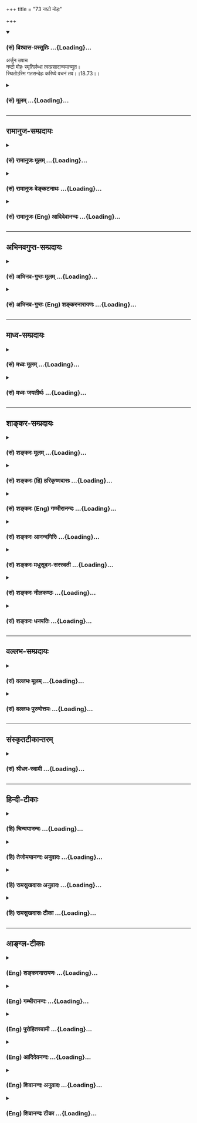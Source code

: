 +++
title = "73 नष्टो मोहः"

+++
<div class="js_include" newlevelforh1="3" title="(सं) विश्वास-प्रस्तुतिः" unfilled url="/purANam/mahAbhAratam/06-bhIShma-parva/02-bhagavad-gItA-parva/saMskRtam/vishvAsa-prastutiH/18_moxa-saMnyAsa-yogaH/73_naShTo_mohaH.md">
<details open><summary><h3>(सं) विश्वास-प्रस्तुतिः ...{Loading}...</h3></summary>

अर्जुन उवाच  
नष्टो मोहः स्मृतिर्लब्धा त्वत्प्रसादान्मयाच्युत।  
स्थितोऽस्मि गतसन्देहः करिष्ये वचनं तव।।18.73।।
</details>
</div>
<div class="js_include collapsed" newlevelforh1="3" title="(सं) मूलम्" unfilled url="/purANam/mahAbhAratam/06-bhIShma-parva/02-bhagavad-gItA-parva/saMskRtam/mUlam/18_moxa-saMnyAsa-yogaH/73_naShTo_mohaH.md">
<details><summary><h3>(सं) मूलम् ...{Loading}...</h3></summary>

अर्जुन उवाच  
नष्टो मोहः स्मृतिर्लब्धा त्वत्प्रसादान्मयाच्युत।  
स्थितोऽस्मि गतसन्देहः करिष्ये वचनं तव।।18.73।।
</details>
</div>


_________________
## रामानुज-सम्प्रदायः
<div class="js_include collapsed" newlevelforh1="3" title="(सं) रामानुजः मूलम्" unfilled url="/purANam/mahAbhAratam/06-bhIShma-parva/02-bhagavad-gItA-parva/saMskRtam/rAmAnujaH/mUlam/18_moxa-saMnyAsa-yogaH/73_naShTo_mohaH.md">
<details><summary><h3>(सं) रामानुजः मूलम् ...{Loading}...</h3></summary>

।।18.73।। अर्जुन उवाच -- **मोहः** विपरीतज्ञान **त्वत्प्रसादात्** मम तद्
विनष्टम्। **स्मृतिः** यथावस्थिततत्त्वज्ञानं त्वत्प्रसादाद् एव तत् च
लब्धम्। अनात्मनि प्रकृतौ आत्माभिमानरूपो मोहः; परमपुरुषशरीरतया तदात्मकस्य
कृत्स्नस्य चिदचिद्वस्तुनः अतदात्माभिमानरूपः च; नित्यनैमित्तिकरूपस्य
कर्मणः परमपुरुषाराधनतया तत्प्राप्त्युपायभूतस्य बन्धत्वबुद्धिरूपः च;
सर्वो विनष्टः। आत्मनः
प्रकृतिविलक्षणत्वतत्स्वभावरहितताज्ञातृत्वैकस्वभावतापरमपुरुषशेषतातन्नियाम्यत्वैकस्वरूपताज्ञानम्;
भगवतो
निखिलजगदुत्पत्तिस्थितिप्रलयलीलाशेषदोषप्रत्यनीककल्याणैकस्वरूपस्वाभाविकानवधिकातिशयज्ञानबलैश्वर्यवीर्यशक्तितेजः
प्रभृतिसमस्तकल्याणगुणगणमहार्णवपरब्रह्मशब्दाभिधेयपरमपुरुषयाथात्म्यविज्ञानं
च; एवंरूपं
परावरतत्त्वयाथात्म्यविज्ञानतदभ्यासपूर्वकाहरहरुपचीयमानपरमपुरुषप्रीत्यैकफलनित्यनैमित्तिककर्मनिषिद्धपरिहारशमदमाद्यात्मगुणनिर्वर्त्यभक्तिरूपतापन्नपरमपुरुषोपासनैकलभ्यो
वेदान्तवेद्यः परमपुरुषो वासुदेवः त्वम् इति ज्ञानं च लब्धम्। ततः च
बन्धुस्नेहकारुण्यप्रवृद्धविपरीतज्ञानमूलात् सर्वस्माद् अवसादाद् विमुक्तो
**गतसंदेहः** स्वस्थः **स्थितः अस्मि।** इदानीम् एव युद्धादिकर्तव्यताविषयं
**तव वचनं करिष्ये** यथोक्तं युद्धादिकं करिष्ये इत्यर्थः। धृतराष्ट्राय
स्वस्य पुत्राः पाण्डवाः च युद्धे किम् अकुर्वत इति पृच्छते -- संजय उवाच
--

</details>
</div>
<div class="js_include collapsed" newlevelforh1="3" title="(सं) रामानुजः वेङ्कटनाथः" unfilled url="/purANam/mahAbhAratam/06-bhIShma-parva/02-bhagavad-gItA-parva/saMskRtam/rAmAnujaH/venkaTanAthaH/18_moxa-saMnyAsa-yogaH/73_naShTo_mohaH.md">
<details><summary><h3>(सं) रामानुजः वेङ्कटनाथः ...{Loading}...</h3></summary>

  
  
।।18.73।। अथ कृतज्ञतांशं व्यञ्जयन्नर्जुनः श्रुतफलसिद्ध्या प्रतिवक्तिनष्टो
मोहः इति। अर्जुनेनास्यार्थस्येतःपूर्वमनवगमाद्वाक्येन प्रथमं
स्मृतेरनुदयात्तन्मूलभूतशब्दजन्योऽनुभव इह स्मृतिशब्देन लक्ष्यत इत्याह --
स्मृतिर्यथावस्थिततत्त्वज्ञानमिति। स नो देवः शुभया स्मृत्या संयुनक्तु
इत्यस्य मन्त्रस्यस नो बुद्ध्या शुभया संयुनक्ति(क्तु) \[श्वे.उ.3।4\] इति
शाखान्तरे पाठदर्शनात्स्मृतिबुद्धिशब्दावदूरविप्रकर्षेणेकार्थौ युक्ताविति
भावः। निवर्त्यमोहस्वरूपं चोपदेशस्यामूलचूडपरामर्शेन व्यनक्ति --
अनात्मनीत्यादिना। प्रकृतिविलक्षणत्वं स्वप्रकाशत्वादिभिः
विकाराद्यभावात्तत्स्वभावरहितता। स्वस्थः प्रकृतिस्थ इत्यर्थः। उपदेशवचनस्य
स्वरूपेणाननुष्ठेयत्वात्तेन तत्प्रतिपाद्यं लक्ष्यत इत्याह -- यथोक्तं
युद्धादिकमिति।  
  
एवं चाभिप्रायः -- आदिशब्देन भक्तियोगपर्यन्तग्रहणम्। अननुष्ठानं तु
स्मृतिभ्रंशादिति हि वक्ष्यति -- यत्तु तद्भवता (यत्तद्भगवता) प्रोक्तं
पुरा केशव सौहृदात्। तत्सर्वं पुरुषव्याघ्र भ्रष्टं मे नष्टचेतसः
\[अ.गी.1।6\] इति। प्रतिवक्ष्यति च भगवान् -- श्रावितस्त्वं मया गुह्यं
ज्ञापितश्च सनातनम्। धर्मं स्वरूपिणं पार्थ सर्वलोकांश्च शाश्वतान्।
अबुद्ध्या माग्रहीर्यत्त्वं तन्मे सुमहदप्रियम् \[अ.गी.1।910\]स हि धर्मः
सुपर्याप्तो ब्रह्मणः परिवेदने \[अ.गी.1।12\] इति।  
  

</details>
</div>
<div class="js_include collapsed" newlevelforh1="3" title="(सं) रामानुजः (Eng) आदिदेवानन्दः" unfilled url="/purANam/mahAbhAratam/06-bhIShma-parva/02-bhagavad-gItA-parva/saMskRtam/rAmAnujaH/english/AdidevAnandaH/18_moxa-saMnyAsa-yogaH/73_naShTo_mohaH.md">
<details><summary><h3>(सं) रामानुजः (Eng) आदिदेवानन्दः ...{Loading}...</h3></summary>

18.73 Arjuna said 'Delusion' or misapprehension is perverted knowledge.
By Your grace it has been destroyed. 'Smrti' or memory is the knowledge
of things as they really are. I have acired that. Misapprehension here
is the misconception that the self is the Prakrti (body-mind) which is
the non-self in reality. It consists in one not apprehending that all
intelligent and non-intelligent entities, by reason of their forming the
body of the Supreme Being, have Him as their Atman and are thus ensouled
by Him. The misapprehension also consists in the lack of knowledge that
actions, obligatory and occasional, do not cause bondage but actually
form a means for the propitiation of the Supreme Being. All such
misapprehensions are now destroyed. The various phases of knowledge that
cleared the misunderstanding may be catalogued as follows: (1) The self
is different from Prakrti and is therefore devoid of the alities of
Prakrti. Its nature is that of the knower of Prakrti. (2) The self is a
Sesa (sub-ordinate and servant) of the Supreme Person and is ruled by
Him. The true knowledge about the Supreme Person is that He is what is
signified by the expression Supreme Brahman. (3) He is the great ocean
of all auspicious, excellent attributes such as knowledge, strength,
glory, valour, power, brilliance etc., which are unbounded and natural.
His essence consists solely of auspiciousness. He is antagonistic to all
that is evil without exception. The origin, sustentation and dissolution
of the entire universe are His sport. (4) You (Sri Krsna) are Vasudeva,
the Supreme Person, known from the Vedanta, and who can be reached only
by worship, which has taken the form of Bhakti. (5) Bhakti can be
achieved by the control of the senses and the mind, the abandonment of
prohibited acts and the performance of occasional and obligatory acts as
solely intended for the goal of the satisfaction of the Supreme Person.
Bhakti has to be developed day after day through the regular practice of
the discriminatory knowledge of the higher and lower truths. All this
has been attained by me (Arjuna). Therefore I stand steadfast, freed
from the doubts and devoid of the depression rooted in perverted
knowledge nourished by compassion and love for relatives. Now I shall
fulfil Your words, concerned with fighting etc., which ought to be done
by me. I shall fight as instructed by You. Such is the meaning. Sanjaya
now relates to Dhrtarastra who had estioned him earlier as to what his
sons and the Pandavas were doing in the battle:

</details>
</div>


_________________
## अभिनवगुप्त-सम्प्रदायः
<div class="js_include collapsed" newlevelforh1="3" title="(सं) अभिनव-गुप्तः मूलम्" unfilled url="/purANam/mahAbhAratam/06-bhIShma-parva/02-bhagavad-gItA-parva/saMskRtam/abhinava-guptaH/mUlam/18_moxa-saMnyAsa-yogaH/73_naShTo_mohaH.md">
<details><summary><h3>(सं) अभिनव-गुप्तः मूलम् ...{Loading}...</h3></summary>

।।18.73।। नष्ट इति। नष्टो मोह इत्यादिना
युद्धप्रवृत्तिस्तावदर्जुनस्योत्पन्ना; न तु सम्यग्ब्रह्मवित्त्वं जातम्
इति सूचयन् भाविनोऽनुगीतार्थस्यावकाशं ददाति।

</details>
</div>
<div class="js_include collapsed" newlevelforh1="3" title="(सं) अभिनव-गुप्तः (Eng) शङ्करनारायणः" unfilled url="/purANam/mahAbhAratam/06-bhIShma-parva/02-bhagavad-gItA-parva/saMskRtam/abhinava-guptaH/english/shankaranArAyaNaH/18_moxa-saMnyAsa-yogaH/73_naShTo_mohaH.md">
<details><summary><h3>(सं) अभिनव-गुप्तः (Eng) शङ्करनारायणः ...{Loading}...</h3></summary>

18.73 Nastah etc. By the passage '\[My\] delusion is destroyed etc', it
is indicated that \[after hearing the Lord's instruction\], only an
inclination to fight has risen in Arjuna, but the perfect realisation of
the Brahman is not yet born in him. While indicating so, \[the sage
Vyasa\] provides a scope for the would-be subject matter for the
Anugita.

</details>
</div>


_________________
## माध्व-सम्प्रदायः
<div class="js_include collapsed" newlevelforh1="3" title="(सं) मध्वः मूलम्" unfilled url="/purANam/mahAbhAratam/06-bhIShma-parva/02-bhagavad-gItA-parva/saMskRtam/madhvaH/mUlam/18_moxa-saMnyAsa-yogaH/73_naShTo_mohaH.md">
<details><summary><h3>(सं) मध्वः मूलम् ...{Loading}...</h3></summary>

।।18.73।। Sri Madhvacharya did not comment on this sloka.,

</details>
</div>
<div class="js_include collapsed" newlevelforh1="3" title="(सं) मध्वः जयतीर्थः" unfilled url="/purANam/mahAbhAratam/06-bhIShma-parva/02-bhagavad-gItA-parva/saMskRtam/madhvaH/jayatIrthaH/18_moxa-saMnyAsa-yogaH/73_naShTo_mohaH.md">
<details><summary><h3>(सं) मध्वः जयतीर्थः ...{Loading}...</h3></summary>

।।18.73।। Sri Jayatirtha did not comment on this sloka.  
  

</details>
</div>


_________________
## शाङ्कर-सम्प्रदायः
<div class="js_include collapsed" newlevelforh1="3" title="(सं) शङ्करः मूलम्" unfilled url="/purANam/mahAbhAratam/06-bhIShma-parva/02-bhagavad-gItA-parva/saMskRtam/shankaraH/mUlam/18_moxa-saMnyAsa-yogaH/73_naShTo_mohaH.md">
<details><summary><h3>(सं) शङ्करः मूलम् ...{Loading}...</h3></summary>

।।18.73।। -- **नष्टः मोहः** अज्ञानजः समस्तसंसारानर्थहेतुः; सागर इव
दुरुत्तरः। **स्मृति**श्च आत्मतत्त्वविषया **लब्धा;** यस्याः लाभात्
सर्वहृदयग्रन्थीनां विप्रमोक्षः **त्वत्प्रसादात्** तव प्रसादात् **मया**
त्वत्प्रसादम् आश्रितेन **अच्युत।** अनेन मोहनाशप्रश्नप्रतिवचनेन
सर्वशास्त्रार्थज्ञानफलम् एतावदेवेति निश्चितं दर्शितं भवति; यतः ज्ञानात्
मोहनाशः आत्मस्मृतिलाभश्चेति। तथा च श्रुतौ अनात्मवित् शोचामि (छा0 उ₀
7।1।3) इति उपन्यस्य आत्मज्ञानेन सर्वग्रन्थीनां विप्रमोक्षः उक्तः भिद्यते
हृदयग्रन्थिः (मु0 उ₀ 2।2।8) तत्र को मोहः कः शोकः एकत्वमनुपश्यतः (ई0 उ₀
7) इति च मन्त्रवर्णः। अथ इदानीं त्वच्छासने **स्थितः अस्मि गतसंदेहः**
मुक्तसंशयः। **करिष्ये वचनं तव।** अहं त्वत्प्रसादात् कृतार्थः; न मे
कर्तव्यम् अस्ति इत्यभिप्रायः।। परिसमाप्तः शास्त्रार्थः। अथ इदानीं
कथासंबन्धप्रदर्शनार्थं संजयः उवाच --,**संजय उवाच --,**

</details>
</div>
<div class="js_include collapsed" newlevelforh1="3" title="(सं) शङ्करः (हि) हरिकृष्णदासः" unfilled url="/purANam/mahAbhAratam/06-bhIShma-parva/02-bhagavad-gItA-parva/saMskRtam/shankaraH/hindI/harikRShNadAsaH/18_moxa-saMnyAsa-yogaH/73_naShTo_mohaH.md">
<details><summary><h3>(सं) शङ्करः (हि) हरिकृष्णदासः ...{Loading}...</h3></summary>

।।18.73।। अर्जुन बोला -- हे अच्युत मेरा अज्ञानजन्य मोह; जो कि समस्त
संसाररूप अनर्थका कारण था और समुद्रकी भाँति दुस्तर था; नष्ट हो गया है। और
हे अच्युत आपकी कृपाके आश्रित होकर मैंने आपकी कृपासे आत्मविषयक ऐसी स्मृति
भी प्राप्त कर ली है कि जिसके प्राप्त होनेसे समस्त ग्रन्थियाँ -- संशय
विच्छिन्न हो जाते हैं। इस मोहनाशविषयक प्रश्नोत्तरसे यह बात निश्चितरूपसे
दिखलायी गयी है कि जो यह अज्ञानजनित मोहका नाश और आत्मविषयक स्मृतिका लाभ
है; बस; इतना ही समस्त शास्त्रोंके अर्थज्ञानका फल है। इसी तरह ( छान्दोग्य
) श्रुतिमें भी मैं आत्माको न जाननेवाला शोक करता हूँ इस प्रकार प्रकरण
उठाकर आत्मज्ञान होनेपर समस्त ग्रन्थियोंका विच्छेद बतलाया है। तथा हृदयकी
ग्रन्थि विच्छिन्न हो जाती है वहाँ एकताका अनुभव करनेवालेको कैसा मोह और
कैसा शोक इत्यादि मन्त्रवर्ण भी हैं। अब मैं संशयरहित हुआ आपकी आज्ञाके
अधीन खड़ा हूँ। मैं आपका कहना करूँगा। अभिप्राय यह है कि मैं आपकी कृपासे
कृतार्थ हो गया हूँ ( अब ) मेरा कोई कर्तव्य शेष नहीं है।

</details>
</div>
<div class="js_include collapsed" newlevelforh1="3" title="(सं) शङ्करः (Eng) गम्भीरानन्दः" unfilled url="/purANam/mahAbhAratam/06-bhIShma-parva/02-bhagavad-gItA-parva/saMskRtam/shankaraH/english/gambhIrAnandaH/18_moxa-saMnyAsa-yogaH/73_naShTo_mohaH.md">
<details><summary><h3>(सं) शङ्करः (Eng) गम्भीरानन्दः ...{Loading}...</h3></summary>

18.73 O Acyuta, (my) mohah, born of ignorance and the cause of all evil
in the form of mundane existence, and difficult to cross like an ocean;l
nastah has been destroyed. And smrtih, memory, regarding the reality of
the Self-on the acisition of which follows the loosening of all the
bonds; labdha, has been regained, tvat-prasadat, through Your grace
maya, by me, who am dependent on Your grace. By this estion about the
destruction of delusion and the answer to it, it becomes conclusively
revealed that the fruit derived from understanding the import of the
entire Scripture is this much alone-which is the destruction of delusion
arising from ignorance and the regaining of the memory about the Self.
And similarly, in the Upanisadic text beginning with 'I grieve because I
am not a knower of the Self' (Ch. 7.1.3), it is shown that all bonds
become destroyed when the Self is realized. There are also the words of
the Upanisadic verses, 'The knot of the heart gets untied' (Mu. 2.2.8);
'at that time (or to that Self) what delusion and what sorrow can there
be for that seer of oneness;' (Is.7). Now then, sthitah, asmi, I stand
under Your ;nd; gata-sandehah, with (my) doubts removed. Karisye, I
shall follow; tava, Your; vacanam, instruction. By Your grace I have
achieved the goal of life. The idea is, there is no duty, as such, for
me. The teaching of the Scripture is concluded. There-after, now in
order to show the connection (of this) with the (main) narrative-.

</details>
</div>
<div class="js_include collapsed" newlevelforh1="3" title="(सं) शङ्करः आनन्दगिरिः" unfilled url="/purANam/mahAbhAratam/06-bhIShma-parva/02-bhagavad-gItA-parva/saMskRtam/shankaraH/AnandagiriH/18_moxa-saMnyAsa-yogaH/73_naShTo_mohaH.md">
<details><summary><h3>(सं) शङ्करः आनन्दगिरिः ...{Loading}...</h3></summary>

।।18.73।। प्रेमोपदिष्टात्मज्ञानस्य अज्ञानसंदेहविपर्यासरहितस्य पृष्टस्य
भगवदनुग्रहप्राप्तिकथनेन भगवन्तं परितोषयिष्यन्नर्जुनो विज्ञापितवानित्याह
-- **अर्जुन इति।** अज्ञानोत्थस्याविवेकस्य नष्टत्वमेव स्पष्टयति --
**समस्त** **इति।** स्वयंज्योतिषि प्रतीचि ब्रह्मण्यविद्याभ्रमं
विद्यापनयति नाविदितं प्रकाशयतीति मत्वाह -- **स्मृतिश्चेति।** स्मृतिलाभे
किं स्यादिति चेत्तदाह -- **यस्या इति।** मोहनाशे स्मृतिप्रतिलम्भे
चासाधारणं कारणमाह -- **त्वत्प्रसादादिति।** प्रकृतेन प्रश्नप्रतिवचनेन
लब्धमर्थं कथयति -- **अनेनेति।** यदुक्तं स्मृतिप्रतिलम्भादशेषतो
हृदयग्रन्थीनां विप्रमोक्षः स्यादिति तत्र प्रमाणमाह -- **तथाचेति।**
ज्ञानादज्ञानतत्कार्यनिवृत्तौ श्रुत्यन्तरमपि संवादयति -- **भिद्यत इति।**
भगवदनुग्रहादज्ञानकृतमोहदाहानन्तरमात्मज्ञाने प्रतिलब्धे
त्वदाज्ञाप्रतीक्षोऽहमित्युत्तरार्धं व्याकरोति -- **अथेति।** तव वचनं
करिष्येऽहमित्यत्र तात्पर्यमाह -- **अहमिति।**

</details>
</div>
<div class="js_include collapsed" newlevelforh1="3" title="(सं) शङ्करः मधुसूदन-सरस्वती" unfilled url="/purANam/mahAbhAratam/06-bhIShma-parva/02-bhagavad-gItA-parva/saMskRtam/shankaraH/madhusUdana-sarasvatI/18_moxa-saMnyAsa-yogaH/73_naShTo_mohaH.md">
<details><summary><h3>(सं) शङ्करः मधुसूदन-सरस्वती ...{Loading}...</h3></summary>

।।18.73।। एवं पृष्टः कृतार्थत्वेन पुनरुपदेशानपेक्षतामात्मन अर्जुन उवाच --
नष्टो मोह इति। नष्ट उच्छिन्नो मोहोऽज्ञानकृतो विपर्ययः तन्नाशकमाह।
स्मृतिर्लब्धा त्वत्प्रसादान्मया यस्मात्त्वदुपदेशादात्मज्ञानं लब्धं
सर्वसंशयानाक्रान्ततया प्राप्तमतः सर्वप्रतिबन्धशून्येनात्मज्ञानेन मोहो
नष्ट इत्यर्थः। हेऽच्युत; आत्मत्वेन निश्चितत्वात्वियोगायोग्यस्मृतिलम्भने
सर्वग्रन्थीनां विप्रमोक्षः इति श्रुत्यर्थमनुभवन्नाह -- स्थितोऽस्मीति।
स्थितोस्मि गतसंदेहो निवृत्तसर्वसंदेहः स्थितोऽस्मि युद्धकर्तव्यतारूपे
त्वच्छासने। यावज्जीवं च करिष्ये वचनं तव भगवतः परमगुरोराज्ञां
पालयिष्यामीति प्रयाससाफल्यकथनेन भगवन्तमर्जुनः परितोषयामास। अनेन
गीताशास्त्राध्यायिनो भगवत्प्रसादादवश्यं मोक्षफलपर्यन्तं ज्ञानं भवतीति
शास्त्रफलमुपसंहृतं तद्धास्य विजज्ञावितिवत्।

</details>
</div>
<div class="js_include collapsed" newlevelforh1="3" title="(सं) शङ्करः नीलकण्ठः" unfilled url="/purANam/mahAbhAratam/06-bhIShma-parva/02-bhagavad-gItA-parva/saMskRtam/shankaraH/nIlakaNThaH/18_moxa-saMnyAsa-yogaH/73_naShTo_mohaH.md">
<details><summary><h3>(सं) शङ्करः नीलकण्ठः ...{Loading}...</h3></summary>

।।18.73।। एवं पृष्टः स्वस्य कृतकृत्यतां ज्ञापयन्नर्जुन उवाच -- **नष्टो
मोह इति।** मोहः पूर्वोक्तो द्विविधोऽपि नष्टः। स्मृतिरयमहमस्मि
परंब्रह्मेत्यात्मानुसंधानरूपा आत्मतत्त्वविषया लब्धा। यस्य लाभेन
सर्वहृदयग्रन्थीनांयावान्यश्चास्मि तत्त्वतः इत्यत्रोदाहृतानां
चिज्जडैक्यभ्रमप्रभवानां विमोक्षो भवति। तथा च
श्रूयतेवियोगायोग्यस्मृतिलम्भे सर्वग्रन्थीनां विप्रमोक्षः इति।
त्वत्प्रसादान्मयाच्युत स्मृतिर्लब्धेति संबन्धः। स्थितोऽस्मि त्वच्छासने
इति शेषः। गतसंदेहो नष्टसंदेह इत्यनेनानात्मन्यात्मधीरूपो मोहो नष्ट इति
दर्शितम्। करिष्ये वचनं तवेत्यनेन स्वधर्मे युद्धे चाधर्मधीरूपोऽपि मोहो
नष्ट इति दर्शितम्।

</details>
</div>
<div class="js_include collapsed" newlevelforh1="3" title="(सं) शङ्करः धनपतिः" unfilled url="/purANam/mahAbhAratam/06-bhIShma-parva/02-bhagavad-gItA-parva/saMskRtam/shankaraH/dhanapatiH/18_moxa-saMnyAsa-yogaH/73_naShTo_mohaH.md">
<details><summary><h3>(सं) शङ्करः धनपतिः ...{Loading}...</h3></summary>

।।18.73।। भगवदनुग्रहात्स्वस्य कृतार्थताकथनेन भगवन्तं परितोषयिष्यन्नर्जुन
उवाच। नष्टो मोहोऽज्ञानजन्यः समस्तसंसारहेतुः सागर इव दुस्तरः नष्टः नाशं
गतः; स्मृतिश्च त्वत्प्रसादान्मया लब्धा
अच्युताभिन्नत्वात्स्वरुपात्कदाप्यप्रच्युतः
जरामरणादिवर्जितकर्तृत्वभोक्तृत्वादिविनिर्मुक्त इत्यात्मतत्त्वविषया
सर्वग्रन्थ्यादिविप्रमोक्षहेतुभूता स्मृतिर्लब्धेति सूचयन्संबोधयति --
अच्युतेति। स्वयं ज्योतिषि प्रत्यगभिन्ने ब्रह्मण्यविद्याभ्रमं विद्यापनयति
नाविदितं प्रकाशयतीति बोधयितुं स्मृतिर्लब्धेत्युक्तं। अज्ञानसंमोहनाशः
आत्मस्मृतिप्रतिलाभश्चेत्येतावदेव सर्वशास्त्रज्ञानफलमित्यनेन
प्रश्नप्रतिवचनेन निश्चितं दर्शितम्। एतादृशस्य सर्वशास्त्रार्थज्ञानफलस्य
संप्राप्तौ तवोपदेशस्य सामर्थ्यमस्तीति लोकोपकारः सम्यक् त्वया संपादित इति
गूढाभिसंधिः। आत्मज्ञाने सति सर्वग्रन्थ्यादिविप्रमोहश्च श्रुतावुक्तः।
तथाच श्रुतिःभिद्यते हृदयग्रन्थिश्छिद्यन्ते सर्वसंशयाः। क्षीयन्ते चास्य
कर्माणि तस्मिन्दृष्टे परावरे। तत्र को मोहः कः शोक एकत्वमनुपश्यतः
इत्याद्या। अथेदानीं धर्मतत्त्वे च गतसंदेहः मुक्तसंशयः त्वच्छासने
स्थितोऽस्मि। तव वचनमहं करिष्ये। त्वत्प्रसादात्कृतार्थस्य मम न
किंचित्कर्तव्यमस्तीत्यभिप्रायः।

</details>
</div>


_________________
## वल्लभ-सम्प्रदायः
<div class="js_include collapsed" newlevelforh1="3" title="(सं) वल्लभः मूलम्" unfilled url="/purANam/mahAbhAratam/06-bhIShma-parva/02-bhagavad-gItA-parva/saMskRtam/vallabhaH/mUlam/18_moxa-saMnyAsa-yogaH/73_naShTo_mohaH.md">
<details><summary><h3>(सं) वल्लभः मूलम् ...{Loading}...</h3></summary>

।।18.73।। अर्जुन उवाच -- नष्टो मोह इति। विपरीतं ज्ञानं
आत्मानात्माविवेकविषयकं विनष्टं मम। स्मृतिश्च यथावस्थितत्त्वज्ञानं
त्वत्प्रसादाल्लब्धा। तत्रानात्मनि प्रकृतितत्कार्ये स्वात्माभिमानरूपो
मोहः परमपुरुषस्वरूपतया तदात्मकस्य सर्वस्य चिदचिद्वस्तुनः
अतदात्माभिमानरूपश्च नित्यादिकर्मणो भगवदर्थतया तत्प्राप्त्युपायभूतस्य
बन्धकत्वावगतिरूपश्च सर्वो नष्टः। आत्मनः
प्राकृतस्वभावरहितज्ञातृत्वैकस्वरूपज्ञानं तथा
परमात्मनोऽक्षरब्रह्मैक्यज्ञानं तदुत्तमस्य पुरुषोत्तमस्यालौकिकगुणगणस्य
प्रभोग्नुग्रहभक्त्यैव प्राप्तिः परमपुरुषार्थः। स च वासुदेवः
पुरुषोत्तमस्त्वमिति ज्ञानं च स्मृतिरूपं लब्धं; त्वत्प्रसादान्मोहः
साङ्ख्योपदेशेन गतः; स्मृतिर्योगोपदेशेन लब्धा। प्रसादो भक्तिरिति वा। अतो
गतसन्देहस्तव वचनं युद्धादिकर्तव्यताविषयं करिष्ये।

</details>
</div>
<div class="js_include collapsed" newlevelforh1="3" title="(सं) वल्लभः पुरुषोत्तमः" unfilled url="/purANam/mahAbhAratam/06-bhIShma-parva/02-bhagavad-gItA-parva/saMskRtam/vallabhaH/puruShottamaH/18_moxa-saMnyAsa-yogaH/73_naShTo_mohaH.md">
<details><summary><h3>(सं) वल्लभः पुरुषोत्तमः ...{Loading}...</h3></summary>

  
  
।।18.73।। एवं प्रश्ने नष्टमोहः सन् अर्जुन उत्तरं प्राह -- नष्टो मोह इति।
अज्ञानकृतो मोहो नष्टः; त्वदुक्तिश्रवणेनेति शेषः। अधिकमपि जातं हे अच्युत
सर्वत्र च्युतिरहित मया अहङ्काराज्ञानसहितेन त्वत्प्रसादात् स्मृतिः
तत्स्वरूपात्मिका लब्धा प्राप्ता। प्रसादात् इति कथनेन साधनालभ्यतोक्ता। अहो
दासस्य प्रभ्वाज्ञाकरणमेव धर्मः; न त्वन्योऽपि धर्माधर्मविचारः। एवं
गतसन्देहः संस्तवाग्रे दासत्वेन स्थितोऽस्मि इदानीं,तव वचनं पूर्वोक्तं
युद्धादिरूपं सर्वधर्मत्यागरूपं त्वद्भक्तेष्वेतदुपदेशरूपं च करिष्ये।  
  

</details>
</div>


_________________
## संस्कृतटीकान्तरम्
<div class="js_include collapsed" newlevelforh1="3" title="(सं) श्रीधर-स्वामी" unfilled url="/purANam/mahAbhAratam/06-bhIShma-parva/02-bhagavad-gItA-parva/saMskRtam/shrIdhara-svAmI/18_moxa-saMnyAsa-yogaH/73_naShTo_mohaH.md">
<details><summary><h3>(सं) श्रीधर-स्वामी ...{Loading}...</h3></summary>

।।18.73।। कृतार्थः सन्नर्जुन उवाच **-- नष्ट इति।** आत्मविषयो मोहो नष्टः।
यतोऽयमहमस्मीति स्वरूपानुसंधानरूपा स्मृतिस्त्वप्रसादान्मया लब्धा। अतः
स्थितोऽस्मि युद्धायोपस्थितोऽस्मि। गतो धर्मविषयः संदेहो यस्य सोऽहं
तवाज्ञां करिष्य इति।

</details>
</div>


_________________
## हिन्दी-टीकाः
<div class="js_include collapsed" newlevelforh1="3" title="(हि) चिन्मयानन्दः" unfilled url="/purANam/mahAbhAratam/06-bhIShma-parva/02-bhagavad-gItA-parva/hindI/chinmayAnandaH/18_moxa-saMnyAsa-yogaH/73_naShTo_mohaH.md">
<details><summary><h3>(हि) चिन्मयानन्दः ...{Loading}...</h3></summary>

।।18.73।। अर्जुन स्वीकार करता है कि उसका मोह नष्ट हो गया है। मुझे स्मृति
प्राप्त हो गयी है इस वाक्य से यह दर्शाया गया है कि उसके मोह की निवृत्ति
भगवान् के उपदेश को केवल अन्धश्रद्धा से ग्रहण कर लेने में नहीं हुई है;
वरन् पूर्ण विचार करके प्राप्त ज्ञान से हुई है। उसके अन्दर का वीरत्व
जागृत हो गया है और उसका सम्मोहावस्था समाप्त हो गयी है। जब हम गीता दर्शन
के वास्तविक अभिप्राय को पूर्णतया समझ लेते हैं; केवल तभी हम में ज्ञान की
जागृति होती है और हम अपने वास्तविक स्वरूप को पहचान पाते हैं। पूर्णत्व तो
हमारा आत्मस्वरूप ही है। उसे किसी देशान्तर या कालान्तर में किसी बाह्य
शक्ति के हस्तक्षेप की सहायता से प्राप्त नहीं करना है। केवल अज्ञान के
कारण हम स्वयं को जीव समझ कर दुख और कष्ट भोग रहे हैं। जीव दशा के कष्टों
को भोगते समय भी वस्तुत हम पूर्ण आत्म स्वरूप ही होते हैं। अत आवश्यकता
केवल सम्यक् आत्मज्ञान की ही है; आत्मा तो नित्योपलब्ध स्वरूप ही है।
मनुष्य का देवत्व जागृत होने से उसके अन्दर का पशुत्व समाप्त हो जाता
है। अपूर्ण ज्ञान की स्थिति में ही मन में शोक; मोह; भय; निराशा; दुर्बलता
आदि अनेक सन्देह उत्पन्न होते हैं। अब; अर्जुन को पूर्ण ज्ञान होने के कारण
वह सन्देह रहित (गतसन्देह) भी हो गया है। आत्मज्ञान की दृष्टि से;
युद्धभूमि का पुनर्निरीक्षण एवं पुनर्मूल्यांकन करने पर उसे; अब; अपने
कर्तव्य को निश्चित करने में कोई कठिनाई नहीं होती है। वह अपने निर्णय की
स्पष्ट घोषणा करता है; मैं आपके आदेश का पालन करूंगा। आत्मस्वरूप श्रीकृष्ण
ही विशुद्ध बुद्धि के रूप में व्यक्त होते हैं। अत समस्त साधकों को अपने
अहंकार का त्याग करके अपनी विशुद्ध बुद्धि के निर्णयों का सदैव पालन करना
चाहिए। यही आध्यात्मिक जीवन का प्रारम्भ है; और समापान भी। यहाँ गीताशास्त्र
की परिसमाप्ति होती है। अब; गीताचार्य और गीता की स्तुति करते हुए तथा
महाभारत की कथा का संबंध बताते हुए

</details>
</div>
<div class="js_include collapsed" newlevelforh1="3" title="(हि) तेजोमयानन्दः अनुवादः" unfilled url="/purANam/mahAbhAratam/06-bhIShma-parva/02-bhagavad-gItA-parva/hindI/tejomayAnandaH/anuvAdaH/18_moxa-saMnyAsa-yogaH/73_naShTo_mohaH.md">
<details><summary><h3>(हि) तेजोमयानन्दः अनुवादः ...{Loading}...</h3></summary>

।।18.73।। अर्जुन ने कहा -- हे अच्युत ! आपके कृपाप्रसाद से मेरा मोह नष्ट
हो गया है, और मुझे स्मृति (ज्ञान) प्राप्त हो गयी है; अब मैं संशयरहित हो
गया हूँ और मैं आपके वचन (आज्ञा) का पालन करूँगा।।

</details>
</div>
<div class="js_include collapsed" newlevelforh1="3" title="(हि) रामसुखदासः अनुवादः" unfilled url="/purANam/mahAbhAratam/06-bhIShma-parva/02-bhagavad-gItA-parva/hindI/rAmasukhadAsaH/anuvAdaH/18_moxa-saMnyAsa-yogaH/73_naShTo_mohaH.md">
<details><summary><h3>(हि) रामसुखदासः अनुवादः ...{Loading}...</h3></summary>

।।18.73।। अर्जुन बोले -- हे अच्युत ! आपकी कृपासे मेरा मोह नष्ट हो गया है
और स्मृति प्राप्त हो गयी है। मैं सन्देहरहित होकर स्थित हूँ। अब मैं आपकी
आज्ञाका पालन करूँगा।

</details>
</div>
<div class="js_include collapsed" newlevelforh1="3" title="(हि) रामसुखदासः टीका" unfilled url="/purANam/mahAbhAratam/06-bhIShma-parva/02-bhagavad-gItA-parva/hindI/rAmasukhadAsaH/TIkA/18_moxa-saMnyAsa-yogaH/73_naShTo_mohaH.md">
<details><summary><h3>(हि) रामसुखदासः टीका ...{Loading}...</h3></summary>

।।18.73।।***व्याख्या --***  **नष्टो मोहः स्मृतिर्लब्धा
त्वत्प्रसादान्मयाच्युत** -- अर्जुनने यहाँ भगवान्के लिये **अच्युत**
सम्बोधनका प्रयोग किया है। इसका तात्पर्य है कि जीव तो च्युत हो जाता है
अर्थात् अपने स्वरूपसे विमुख हो जाता है तथा पतनकी तरफ चला जाता है परन्तु
भगवान् कभी भी च्युत नहीं होते। वे सदा एकरस रहते हैं। इसी बातका द्योतन
करनेके लिये गीतामें अर्जुनने कुल तीन बार **अच्युत** सम्बोधन दिया है।
पहली बार (गीता 1। 21 में) **अच्युत** सम्बोधनसे अर्जुनने भगवान्से कहा कि
दोनों सेनाओंके बीचमें मेरा रथ खड़ा करो। ऐसी आज्ञा देनेपर भी भगवान्में
कोई फरक नहीं पड़ा। दूसरी बार (11। 42 में) इस सम्बोधनसे अर्जुन्ने
भगवान्के विश्वरूपकी स्तुतिप्रार्थना की; तो भगवान्में कोई फरक नहीं पड़ा।
अन्तिम बार यहाँ (18। 73 में) इस सम्बोधनसे अर्जुन संदेहरहित होकर कहते हैं
कि अब मैं आपकी आज्ञाका पालन करूँगा; तो भगवान्में कोई फरक नहीं पड़ा।
तात्पर्य यह हुआ कि अर्जुनकी तो आदि; मध्य और अन्तमें तीन प्रकारकी
अवस्थाएँ हुईँ; पर भगवान्की आदि; मध्य और अन्तमें एक ही अवस्था रही अर्थात्
वे एकरस ही बने रहे।  
  
दूसरे अध्यायमें अर्जुनने **शिष्यस्तेऽहं शाधि मां त्वां प्रपन्नम्** (2।
7) कहकर भगवान्की शरणागति स्वीकार की थी। इस श्लोकमें उस शरणागतिकी पूर्णता
होती है।  
  
दसवें अध्यायके अन्तमें भगवान्ने अर्जुनसे यह कहा कितेरेको बहुत जाननेकी
क्या जरूरत है; मैं सम्पूर्ण संसारको एक अंशमें व्याप्त करके स्थित हूँ इस
बातको सुनते ही अर्जुनके मनमें एक विशेष भाव पैदा हुआ कि भगवान् कितने
विलक्षण हैं भगवान्की विलक्षणताकी ओर लक्ष्य जानेसे अर्जुनको एक प्रकाश
मिला। उस प्रकाशकी प्रसन्नतामें अर्जुनके मुखसे यह बात निकल पड़ी किमेरा
मोह चला गया -- **मोहोऽयं विगतो मम** (11। 1)। परन्तु भगवान्के विराट्रूपको
देखकर जब अर्जुनके हृदयमें भयके कारण हलचल पैदा हो गयी; तब भगवान्ने कहा कि
यह तुम्हारा मूढ़भाव है; तुम व्यथित और मोहित मत होओ -- **मा ते व्यथा मा च
विमूढभावः** (11। 49)। इससे सिद्ध होता है कि अर्जुनका मोह तब नष्ट नहीं
हुआ था। अब यहाँ सर्वज्ञ भगवान्के पूछनेपर अर्जुन कह रहे हैं कि मेरा मोह
नष्ट हो गया है और मुझे तत्त्वकी अनादि स्मृति प्राप्त हो गयी -- **नष्टो
मोहः स्मृतिर्लब्धा (टिप्पणी प₀ 995.1)**।  
  
अन्तःकरणकी स्मृति और तत्त्वकी स्मृतिमें बड़ा अन्तर है। प्रमाणसे प्रमेयका
ज्ञान होता है **(टिप्पणी प₀ 995.2)** परन्तु परमात्मतत्त्व अप्रमेय है।
अतः परमात्मा प्रमाणसे व्याप्य नहीं हो सकता अर्थात् परमात्मा प्रमाणके
अन्तर्गत आनेवाला तत्त्व नहीं है। परन्तु संसार सबकासब प्रमाणके अन्तर्गत
आनेवाला है और प्रमाण प्रमाताके अन्तर्गत आनेवाला है **(टिप्पणी प₀
995.3)**। प्रमाता एक होता है और प्रमाण अनेक होते हैं। प्रमाणोंके बारेमें
कई प्रत्यक्ष; अनुमान; आगम -- ये तीन मुख्य प्रमाण मानते हैं कई प्रत्यक्ष;
अनुमान; उपमान और शब्द -- ये चार प्रमाण मानते हैं और कई इन चारोंके सिवाय
अर्थापत्ति; अनुपलब्धि और ऐतिह्य -- ये तीन प्रमाण और भी मानते हैं। इस
प्रकार प्रमाणोंके माननेमें अनेक मतभेद हैं परन्तु प्रमाताके विषयमें
किसीका कोई मतभेद नहीं है। ये प्रत्यक्ष; अनुमान आदि प्रमाण वृत्तिरूप होते
हैं परन्तु प्रमाता वृत्तिरूप नहीं होता; वह तो स्वयं अनुभवरूप होता है। अब
इसस्मृति शब्दकी जहाँ व्याख्या की गयी है; वहाँ उसके ये लक्षण बताये हैं --
**(1) अनुभूतविषयासम्प्रमोषः स्मृतिः**। (योगदर्शन 1। 11), अनुभूत विषयका न
छिपाना अर्थात् प्रकट हो जाना स्मृति है।  
  
**(2) संस्कारमात्रजन्यं ज्ञानं स्मृतिः।** (तर्कसंग्रह)संस्कारमात्रसे
जन्य हो और ज्ञान हो; उसको स्मृति कहते हैं। यह स्मृति अन्तःकरणकी एकवृति
है। यह वृत्ति प्रमाण; विपर्यय; विकल्प; निद्रा और स्मृति -- पाँच प्रकारकी
होती है तथा हर प्रकारकी वृत्तिके दो भेद होते हैं -- क्लिष्ट और अक्लिष्ट।
संसारकी वृत्तिरूप स्मृतिक्लिष्ट होती है अर्थात् बाँधनेवाली होती है; और
भगवत्सम्बन्धी वृत्तिरूप स्मृतिअक्लिष्ट होती है अर्थात् क्लेशको दूर
करनेवाली होती है। इन सब वृत्तियोंका कारणअविद्या है। परन्तु परमात्मा
अविद्यासे रहित है। इसलिये परमात्माकी स्मृतिस्वयंसे ही होती है; वृत्ति या
करणसे नहीं। जब परमात्माकी स्मृति जाग्रत् होती है तो फिर उसकी कभी
विस्मृति नहीं होती; जबकि अन्तःकरणकी वृत्तिमें स्मृति और विस्मृति --
दोनों होती हैं। परमात्मतत्त्वकी विस्मृति या भूल तो असत् संसारको सत्ता और
महत्ता देनेसे ही हुई है। यह विस्मृति अनादिकालसे है। अनादिकालसे होनेपर भी
इसका अन्त हो जाता है। जब इसका अन्त हो जाता है और अपने स्वरूपकी स्मृति
जाग्रत् होती है; तब इसको **स्मृतिर्लब्धा** कहते हैं अर्थात् असत्के
सम्बन्धके कारण जो स्मृति सुषुप्तिरूपसे थी; वह जाग्रत् हो गयी। जैसे एक
आदमी सोया हुआ है और एक मुर्दा पड़ा हुआ है -- इन दोनोंमें महान् अन्तर है;
ऐसे ही अन्तःकरणकी स्मृतिविस्मृति दोनों ही मुर्देकी तरह जड हैं; पर
स्वरूपकी स्मृति सुप्त है; जड नहीं। केवल जडका आदर करनेसे सोये हुएकी तरह
ऊपरसे वह स्मृति लुप्त रहती है अर्थात् आवृत रहती है। उस आवरणके न रहनेपर
उस स्मृतिका प्राकट्य हो जाता है तो उसे **स्मृतिर्लब्धा** कहते हैं
अर्थात् पहलेसे जो तत्त्व मौजूद है; उसका प्रकट होना **स्मृति** है; और
आवरण हटनेका नाम **लब्धा** है।  
  
साधकोंकी रुचिके अनुसार उसी स्मृतिके तीन भेद हो जाते हैं -- (1) कर्मयोग
अर्थात् निष्कामभावकी स्मृति; (2) ज्ञानयोग अर्थात् अपने स्वरूपकी स्मृति
और (3) भक्तियोग अर्थात् भगवान्के सम्बन्धकी स्मृति। इस प्रकार इन तीनों
योगोंकी स्मृति जाग्रत् हो जाती है क्योंकि ये तीनों योग स्वतःसिद्ध और
नित्य हैं। ये तीनों योग जब वृत्तिके विषय होते हैं; तब ये साधन कहलाते हैं
परन्तु स्वरूपसे ये तीनों नित्य हैं। इसलिये नित्यकी प्राप्तिको स्मृति
कहते हैं। तात्पर्य यह हुआ कि इन साधनोंकी विस्मृति हुई है; अभाव नहीं हुआ
है। असत् संसारके पदार्थोंको आदर देनेसे अर्थात् उनको सत्ता और महत्ता
देनेसे राग पैदा हुआ -- यहकर्मयोग की विस्मृति (आवरण) है। असत् पदार्थोंके
सम्बन्धसे अपने स्वरूपकी विमुखता हुई अर्थात् अज्ञान हुआ -- यहज्ञानयोग की
विस्मृति है। अपना स्वरूप साक्षात् परमात्माका अंश है। इस परमात्मासे विमुख
होकर,संसारके सम्मुख होनेसे संसारमें आसक्ति हो गयी। उस आसक्तिसे प्रेम ढक
गया -- यहभक्तियोग की विस्मृति है। स्वरूपकी विस्मृति अर्थात् विमुखताका नाश
होना यहाँस्मृति है। उस स्मृतिका प्राप्त होना अप्राप्तका प्राप्त होना
नहीं है; प्रत्युत नित्यप्राप्तका प्राप्त होना है। नित्य स्वरूपकी
प्राप्ति होनेपर फिर उसकी विस्मृति होना सम्भव नहीं है क्योंकि स्वरूपमें
कभी परिवर्तन हुआ नहीं। वह सदा निर्विकार और एकरस रहता है। परन्तु
वृत्तिरूप स्मृतिकी विस्मृति हो सकती है क्योंकि वह प्रकृतिका कार्य होनेसे
परिवर्तनशील है। इन सबका तात्पर्य यह हुआ कि संसार तथा शरीरके साथ अपने
स्वरूपको मिला हुआ समझनाविस्मृति है और संसार तथा शरीरसे अलग होकर अपने
स्वरूपका अनुभव करनास्मृति है। अपने स्वरूपकी स्मृति स्वयंसे होती है।
इसमें करण आदिकी अपेक्षा नहीं होती जैसे -- मनुष्यको अपने होनेपनका जो
ज्ञान,होता है; उसमें किसी प्रमाणकी आवश्यकता नहीं होती। जिसमें करण आदिकी
अपेक्षा होती है; वह स्मृति अन्तःकरणकी एक वृत्ति ही है। स्मृति तत्काल
प्राप्त होती है। इसकी प्राप्तिमें देरी अथवा परिश्रम नहीं है। कर्ण
कुन्तीके पुत्र थे। परन्तु जन्मके बाद जब कुन्तीने उनका त्याग कर दिया; तब
अधिरथ नामक सूतकी पत्नी राधाने उनका पालनपोषण किया। इससे वे राधाको ही अपनी
माँ मानने लगे। जब सूर्यदेवसे उनको यह पता लगा कि वास्तवमें मेरी माँ
कुन्ती है; तब उनको स्मृति प्राप्त हो गयी। अबमैं कुन्तीका पुत्र हूँ --
ऐसी स्मृति प्राप्त होनेमें कितना समय लगा कितना परिश्रम या अभ्यास करना
पड़ा कितना जोर आया पहले उधर लक्ष्य नहीं था; अब उधर लक्ष्य हो गया -- केवल
इतनी ही बात है। स्वरूप निष्काम है; शुद्धबुद्धमुक्त है और भगवान्का है।
स्वरूपकी विस्मृति अर्थात् विमुखतासे ही जीव सकाम; बद्ध और सांसारिक होता
है। ऐसे स्वरूपकी स्मृति वृत्तिकी अपेक्षा नहीं रखती अर्थात् अन्तःकरणकी
वृत्तिसे स्वरूपकी स्मृति जाग्रत् होना सम्भव नहीं है। स्मृति तभी जाग्रत्
होगी; जब अन्तःकरणसे सर्वथा सम्बन्धविच्छेद होगा। स्मृति अपने ही द्वारा
अपनेआपमें जाग्रत् होती है। अतः स्मृतिकी प्राप्तिके लिये किसीके सहयोगकी
या अभ्यासकी जरूरत नहीं है। कारण कि जडताकी सहायताके बिना अभ्यास नहीं
होता; जबकि स्वरूपके साथ जडताका लेशमात्र भी सम्बन्ध नहीं है। स्मृति
अनुभवसिद्ध है; अभ्याससाध्य नहीं है। इसलिये एक बार स्मृति जाग्रत् होनेपर
फिर उसकी पुनरावृत्ति नहीं करनी पड़ती। स्मृति भगवान्की कृपासे जाग्रत् होती
है। कृपा होती है भगवान्के सम्मुख होनेपर और भगवान्की सम्मुखता होती है
संसारमात्रसे विमुख होनेपर। जैसे अर्जुनने कहा कि मैं केवल आपकी आज्ञाका ही
पालन करूँगा -- **करिष्ये वचनं तव;** ऐसे ही संसारका आश्रय छोड़कर केवल
भगवान्के शरण होकर कह दे किहे नाथ अब मैं केवल आपकी आज्ञाका ही पालन
करूँगा। तात्पर्य है कि इस स्मृतिकी लब्धिमें साधककी सम्मुखता और भगवान्की
कृपा ही कारण है। इसलिये अर्जुनने स्मृतिके प्राप्त होनेमें केवल भगवान्की
कृपाको ही माना है। भगवान्की कृपा तो मात्र प्राणियोंपर अपारअटूटअखण्डरूपसे
है। जब मनुष्य भगवान्के सम्मुख हो जाता है; तब उसको उस कृपाका अनुभव हो
जाता है।**त्वत्प्रसादात् मयाच्युत** पदोंसे अर्जुन कह रहे हैं कि आपने
विशेषतासे जो सर्वगुह्यतम तत्त्व बताया; उसकी मुझे विशेषतासे स्मृति आ गयी
कि मैं आपका ही था; आपका ही हूँ और आपका ही रहूँगा। यह जो स्मृति आ गयी है;
यह मेरी एकाग्रतासे सुननेकी प्रवृत्तिसे नहीं आयी है अर्थात् यह मेरे
एकाग्रतासे सुननेका फल नहीं है; प्रत्युत यह स्मृति तो आपकी कृपासे ही आयी
है। पहले मैंने शरण होकर शिक्षा देनेकी प्रार्थना की थी और फिर यह कहा था
कि मैं युद्ध नहीं करूँगा परन्तु मेरेको जबतक वास्तविकताका बोध नहीं हुआ;
तबतक आप मेरे पीछे पड़े ही रहे। इसमें तो आपकी कृपा ही कारण है। मेरेको
जैसा सम्मुख होना चाहिये; वैसा मैं सम्मुख नहीं हुआ हूँ परन्तु आपने बिना
कारण मेरेपर कृपा की अर्थात् मेरेपर कृपा करनेके लिये आप अपनी कृपाके परवश
हो गये; वशीभूत हो गये और बिना पूछे ही आपने शरणागतिकी सर्वगुह्यतम बात कह
दी (18। 64 -- 66)। उसी अहैतुकी कृपासे मेरा मोह नष्ट हुआ है।  
  
**स्थितोऽस्मि गतसन्देहः करिष्ये वचनं तव** -- अर्जुन कहते हैं कि मूलमें
मेरा जो यह सन्देह था कि युद्ध करूँ या न करूँ (**न चैतद्विद्मः कतरन्नो
गरीयः** 2। 6); वह मेरा सन्देह सर्वथा नष्ट हो गया है और मैं अपनी
वास्तविकतामें स्थित हो गया हूँ। वह संदेह ऐसा नष्ट हो गया है कि न तो
युद्ध करनेकी मनमें रही और न युद्ध न करनेकी ही मनमें रही। अब तो यही एक
मनमें रही है कि आप जैसा कहें; वैसा मैं करूँ अर्थात् अब,तो बस; आपकी
आज्ञाका ही पालन करूँगा -- **करिष्ये वचनं तव।** अब मेरेको युद्ध करने अथवा
न करनेसे किसी तरहका किञ्चिन्मात्र भी प्रयोजन नहीं है। अब तो आपकी आज्ञाके
अनुसार लोकसंग्रहार्थ युद्ध आदि जो कर्तव्यकर्म होगा; वह करूँगा।  
  
अब एक ध्यान देनेकी बात है कि पहले कुटुम्बका स्मरण होनेसे अर्जुनको मोह
हुआ था। उस मोहके वर्णनमें भगवान्ने यह प्रक्रिया बतायी थी कि विषयोंके
चिन्तनसे आसक्ति; आसक्तिसे कामना; कामनासे क्रोध; क्रोधसे मोह; मोहसे
स्मृतिभ्रंश; स्मृतिभ्रंशसे बुद्धिनाश और बुद्धिनाशसे पतन होता है (गीता 2।
6263)। अर्जुन भी यहाँ उसी प्रक्रियाको याद दिलाते हुए कहते हैं कि मेरा
मोह नष्ट हो गया है और मोहसे जो स्मृति भ्रष्ट होती है; वह स्मृति मिल गयी
है -- **नष्टो मोहः स्मृतिर्लब्धा।** स्मृति नष्ट होनेसे बुद्धिनाश हो जाता
है; इसके उत्तरमें अर्जुन कहते हैं कि मेरा सन्देह चला गया है --
**गतसन्देहः।** बुद्धिनाशसे पतन होता है; उसके उत्तरमें कहते हैं कि मैं
अपनी स्वाभाविक स्थितिमें स्थित हूँ -- **स्थितोऽस्मि।** इस प्रकार उस
प्रक्रियाको बतानेमें अर्जुनका तात्पर्य है कि मैंने आपके मुखसे
ध्यानपूर्वक गीता सुनी है; तभी तो आपने सम्मोहका कहाँ प्रयोग किया है और
सम्मोहकी परम्परा कहाँ कही है; वह भी मेरेको याद है। परन्तु मेरे मोहका नाश
होनेमें तो आपकी कृपा ही कारण है। यद्यपि वहाँका और यहाँका -- दोनोंका विषय
भिन्नभिन्न प्रतीत होता है क्योंकि वहाँ विषयोंके चिन्तन करने आदि क्रमसे
सम्मोह होनेकी बात है और यहाँ सम्मोह मूल अज्ञानका वाचक है; फिर भी गहरा
विचार किया जाय तो भिन्नता नहीं दीखेगी। वहाँका विषय ही यहाँ आया है। दूसरे
अध्यायके इकसठवेंसे तिरसठवें श्लोकतक भगवान्ने यह बात बतायी कि
इन्द्रियोंको वशमें करके अर्थात् संसारसे सर्वथा विमुख होकर केवल मेरे
परायण होनेसे बुद्धि स्थिर हो जाती है। परन्तु मेरे परायण न होनेसे मनमें
स्वाभाविक ही विषयोंका चिन्तन होता है। विषयोंका चिन्तन होनेसे पतन ही होता
है क्योंकि यह आसुरीसम्पत्ति है। परन्तु यहाँ उत्थानकी बात बतायी है कि
संसारसे विमुख होकर भगवान्के सम्मुख होनेसे मोह नष्ट हो जाता है क्योंकि यह
दैवीसम्पत्ति है। तात्पर्य यह हुआ कि वहाँ भगवान्से विमुख होकर इन्द्रियों
और विषयोंके परायण होना पतनमें हेतु है और यहाँ भगवान्के सम्मुख होनेपर
भगवान्के साथ वास्तविक सम्बन्धकी स्मृति आनेमें भगवत्कृपा ही हेतु
है। भगवत्कृपासे जो काम होता है; वह श्रवण; मनन; निदिध्यासन; ध्यान; समाधि
आदि साधनोंसे नहीं होता। कारण कि अपना पुरुषार्थ मानकर जो भी साधनोंसे नहीं
होता। कारण कि अपना पुरुषार्थ मानकर जो भी साधन किया जाता है; उस साधनमें
अपना सूक्ष्म व्यक्तित्व अर्थात् अहंभाव रहता है। वह व्यक्तित्व साधनमें
अपना पुरुषार्थ न मानकर केवल भगवत्कृपा माननेसे ही मिटता है।  
  
**मार्मिक बात**  
  
अर्जुनने कहा कि मुझे स्मृति मिल गयी -- **स्मृतिर्लब्धा।** तो विस्मृति
किसी कारणसे हुई जीवने असत्के साथ तादात्म्य मानकर असत्की मुख्यता मान ली;
इसीसे अपने सत्स्वरूपकी विस्मृति हो गयी। विस्मृति होनेसे इसने असत्की
कमीको अपनी कमी मान ली; अपनेको शरीर मानने (मैंपन) तथा शरीरको अपना मानने
(मेरापन) के कारण इसने असत् शरीरकी उत्पत्ति और विनाशको अपनी उत्पत्ति और
विनाश मान लिया एवं जिससे शरीर पैदा हुआ; उसीको अपनी उत्पादक मान लियाअब
कोई प्रश्न करे कि भूल पहले हुई कि असत्का सम्बन्ध पहले हुआ अर्थात् भूलसे
असत्का सम्बन्ध हुआ कि असत्के सम्बन्धसे भूल हुई तो इसका उत्तर है कि
अनादिकालसे जन्ममरणके चक्करमें पड़े हुए जीवको जन्ममरणसे छुड़ाकर सदाके
लिये महान् सुखी करनेके लिये अर्थात् केवल अपनी प्राप्ति करानेके लिये
भगवान्ने जीवको मनुष्यशरीर दिया। भगवान्का अकेलेमें मन नहीं लगा -- **एकाकी
न रमते** (बृहदारण्यक 1। 4। 3); इसलिये उन्होंने अपने साथ खेलनेके लिये
मनुष्यशरीरकी रचना की। खेल तभी होता है; जब दोनों तरफके खिलाड़ी स्वतन्त्र
होते हैं। अतः भगवान्ने मनुष्यशरीर देनेके साथसाथ इसे स्वतन्त्रता भी दी और
विवेक (सत्असत्का ज्ञान) भी दिया। दूसरी बात; अगर इसे स्वतन्त्रता और विवेक
न मिलाता; तो यह पशुकी तरह ही होता; इसमें मनुष्यताकी किञ्चिन्मात्र भी कोई
विशेषता नहीं होती। इस विवेकके कारण असत्को असत् जानकर भी मनुष्यने मिली
हुई स्वतन्त्रताका दुरुपयोग किया और असत्में (संसारके भोग और संग्रहके
सुखमें) आसक्त हो गया। असत्में आसक्त होनेसे ही भूल हुई है। असत्को असत्
जानकर भी यह उसमें आसक्त क्यों होता है कारण कि असत्के सम्बन्धसे प्रतीत
होनेवाले तात्कालिक सुखकी तरफ तो यह दृष्टि रखता है; पर उसका परिणाम क्या
होगा; उस तरफ अपनी दृष्टि रखता ही नहीं। (जो परिणामकी तरफ दृष्टि रखते हैं;
वे संसारी होते हैं। ) इसलिये असत्के सम्बन्धसे ही भूल पैदा हुई है। इसका
पता कैसे लगता है जब यह अपने अनुभवमें आनेवाले असत्की आसक्तिका त्याग करके
परमात्माके सम्मुख हो जाता है; इससे सिद्ध हुआ कि परमात्मासे विमुख होकर
जाने हुए असत्में आसक्ति होनेसे ही यह भूल हुई है। असत्को महत्त्व देनेसे
होनेवाली भूल स्वाभाविक नहीं है। इसको मनुष्यने खुद पैद किया है। जो चीज
स्वाभाविक होती है; उसमें परिवर्तन भले ही हो; पर उसका अत्यन्त अभाव नहीं
होता। परन्तु भूलका अत्यन्त अभाव होता है। इससे यह सिद्ध होता है कि इस
भूलको मनुष्यने खुद उत्पन्न किया है क्योंकि जो वस्तु मिटनेवाली होती है;
वह उत्पन्न होनेवाली ही होती है। इसलिये इस भूलको मिटानेका दायित्व भी
मनुष्यपर ही है; जिसको वह सुगमतापूर्वक मिटा सकता है। तात्पर्य है कि अपने
ही द्वारा उत्पन्न की हुई इस भूलको मिटानेमें मनुष्यमात्र समर्थ और सबल है।
भूलको मिटानेकी सामर्थ्य भगवान्ने पूरी दे रखी है। भूल मिटते ही अपने
वास्तविक स्वरूपकी स्मृति अपनेआपमें ही जाग्रत् हो जाती है और मनुष्य सदाके
लिये कृतकृत्य; ज्ञातज्ञातव्य और प्राप्तप्राप्तव्य हो जाता है।  
  
अबतक मनुष्यने अनेक बार जन्म लिया है और अनेक बार कई वस्तुओं; व्यक्तियों;
परिस्थितियों; अवस्थाओं; घटनाओं आदिका मनुष्यको संयोग हुआ है परन्तु उन
सभीका उससे वियोग हो गया और वह स्वयं वही रहा। कारण कि वियोगका संयोग
अवश्यम्भावी नहीं है; पर संयोगका वियोग अवश्यम्भावी है। इससे सिद्ध हुआ कि
संसारसे वियोगहीवियोग है; संयोग है ही नहीं। अनादिकालसे वस्तुओं आदिका
निरन्तर वियोग ही होता चला आ रहा है; इसलिये वियोग ही सच्चा है। इस प्रकार
संसारसे सर्वथा वियोगका अनुभव हो जाना हीयोग है -- **तं विद्याद्
दुःखसंयोगवियोगं योगसंज्ञितम्** (गीता 6। 23)। यह योग नित्यसिद्ध है।
स्वरूप अथवा परमात्माके साथ हमारा नित्ययोग है **(टिप्पणी प₀ 998)** और
शरीरसंसारके साथ नित्यवियोग है। संसारके संयोगकी सद्भावना होनेसे ही
वास्तवमें नित्ययोग अनुभवमें नहीं आता। सद्भावना मिटते ही नित्ययोगका अनुभव
हो जाता है; जिसका कभी वियोग हुआ ही नहीं। संसारसे संयोग मानना हीविस्मृति
है और संसारसे नित्यवियोगका अनुभव होना अर्थात् वास्तवमें संसारके साथ मेरा
संयोग था नहीं; होगा नहीं और हो सकता भी नहीं -- ऐसा अनुभव होना हीस्मृति
है।  
  
***सम्बन्ध --*** पहले अध्यायके बीसवें श्लोकमें **अर्थ** पदसे
श्रीकृष्णार्जुनसंवादके रूपमें गीताका आरम्भ हुआ था; अब आगेके श्लोकमें
**इति** पदसे उसकी समाप्ति करते हुए सञ्जय इस संवादकी महिमा गाते हैं।  
  

</details>
</div>


_________________
## आङ्ग्ल-टीकाः
<div class="js_include collapsed" newlevelforh1="3" title="(Eng) शङ्करनारायणः" unfilled url="/purANam/mahAbhAratam/06-bhIShma-parva/02-bhagavad-gItA-parva/english/shankaranArAyaNaH/18_moxa-saMnyAsa-yogaH/73_naShTo_mohaH.md">
<details><summary><h3>(Eng) शङ्करनारायणः ...{Loading}...</h3></summary>

18.73. Arjuna said My delusion is destroyed; recollection is gained by
me through your Grace, O Acyuta ! I stand firm, free of doubts; I shall
excute your ;nd.

</details>
</div>
<div class="js_include collapsed" newlevelforh1="3" title="(Eng) गम्भीरानन्दः" unfilled url="/purANam/mahAbhAratam/06-bhIShma-parva/02-bhagavad-gItA-parva/english/gambhIrAnandaH/18_moxa-saMnyAsa-yogaH/73_naShTo_mohaH.md">
<details><summary><h3>(Eng) गम्भीरानन्दः ...{Loading}...</h3></summary>

18.73 Arjuna said O Acyuta, (my) delusion has been destroyed and memory
has been regained by me through Your grace. I stand with my doubt
removed; I shall follow Your instruction.

</details>
</div>
<div class="js_include collapsed" newlevelforh1="3" title="(Eng) पुरोहितस्वामी" unfilled url="/purANam/mahAbhAratam/06-bhIShma-parva/02-bhagavad-gItA-parva/english/purohitasvAmI/18_moxa-saMnyAsa-yogaH/73_naShTo_mohaH.md">
<details><summary><h3>(Eng) पुरोहितस्वामी ...{Loading}...</h3></summary>

18.73 Arjuna replied: My Lord! O Immutable One! My delusion has fled. By
Thy Grace, O Changeless One, the light has dawned. My doubts are gone,
and I stand before Thee ready to do Thy will."

</details>
</div>
<div class="js_include collapsed" newlevelforh1="3" title="(Eng) आदिदेवनन्दः" unfilled url="/purANam/mahAbhAratam/06-bhIShma-parva/02-bhagavad-gItA-parva/english/AdidevanandaH/18_moxa-saMnyAsa-yogaH/73_naShTo_mohaH.md">
<details><summary><h3>(Eng) आदिदेवनन्दः ...{Loading}...</h3></summary>

18.73 Arjuna said Destroyed is my delusion and I have, by your grace, O
Krsna, gained knowledge (Smrti). Freed from doubts, I stand steadfast, I
will fulfil Your world.

</details>
</div>
<div class="js_include collapsed" newlevelforh1="3" title="(Eng) शिवानन्दः अनुवादः" unfilled url="/purANam/mahAbhAratam/06-bhIShma-parva/02-bhagavad-gItA-parva/english/shivAnandaH/anuvAdaH/18_moxa-saMnyAsa-yogaH/73_naShTo_mohaH.md">
<details><summary><h3>(Eng) शिवानन्दः अनुवादः ...{Loading}...</h3></summary>

18.73 Arjuna said Destroyed is my delusion as I have gained my knowledge
(memory) through Thy grace, O Krishna. I remain freed from doubts. I
will act according to Thy word.

</details>
</div>
<div class="js_include collapsed" newlevelforh1="3" title="(Eng) शिवानन्दः टीका" unfilled url="/purANam/mahAbhAratam/06-bhIShma-parva/02-bhagavad-gItA-parva/english/shivAnandaH/TIkA/18_moxa-saMnyAsa-yogaH/73_naShTo_mohaH.md">
<details><summary><h3>(Eng) शिवानन्दः टीका ...{Loading}...</h3></summary>

18.73 नष्टः is destroyed; मोहः delusion; स्मृतिः memory (knowledge);
लब्धा has been gained; त्वत्प्रसादात् through Thy grace; मया by me;
अच्युत O Krishna; स्थितः अस्मि I remain; गतसन्देहः freed from doubts;
करिष्ये (I) will do; वचनम् word; तव Thy.Commentary Moha Delusion This is
the strongest weapon of Maya to take the Jivas in Her clutch. It is born
of ignorance. It is the cause of the whole evil of Samsara. It is as
hard to cross as the ocean.Smritih I have attained knowledge of the true
nature of the Self. The whole aim of Sadhana or spiritual practice and
the study of scriptures is the annihilation of delusion and the
attainment of the knowledge of the Self. When one gets it; the three
knots or ties of ignorance; viz.; ignorance; delusion (desire) and
action are destroyed; all the doubts are cleared; and all the Karmas are
destroyed.To him who beholds the Self in all beings; what delusion is
there; what grief (Isavasya Upanishad; 7)I shall do Thy word Arjuna
means to say; I am firm in Thy ;nd. Through Thy grace I have achieved
the end of life. I have nothing more to do.

</details>
</div>
